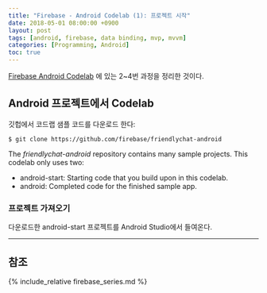 ```yaml
---
title: "Firebase - Android Codelab (1): 프로젝트 시작"
date: 2018-05-01 08:00:00 +0900
layout: post
tags: [android, firebase, data binding, mvp, mvvm]
categories: [Programming, Android]
toc: true
---
```


[Firebase Android Codelab](https://codelabs.developers.google.com/codelabs/firebase-android/) 에 있는 2~4번 과정을 정리한 것이다.

## Android 프로젝트에서 Codelab

깃헙에서 코드랩 샘플 코드를 다운로드 한다:

```terminal
$ git clone https://github.com/firebase/friendlychat-android
```

The *friendlychat-android* repository contains many sample projects. This codelab only uses two:

- android-start: Starting code that you build upon in this codelab.
- android: Completed code for the finished sample app.

### 프로젝트 가져오기

다운로드한 android-start 프로젝트를 Android Studio에서 들여온다.

---

## 참조

{% include_relative firebase_series.md %}


